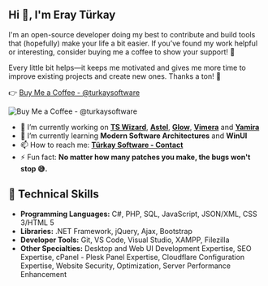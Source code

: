 ## Hi 👋, I'm Eray Türkay

I'm an open-source developer doing my best to contribute and build tools that (hopefully) make your life a bit easier. If you’ve found my work helpful or interesting, consider buying me a coffee to show your support! 💛

Every little bit helps—it keeps me motivated and gives me more time to improve existing projects and create new ones. Thanks a ton! 🙌

👉 [Buy Me a Coffee - @turkaysoftware](https://buymeacoffee.com/turkaysoftware)

![Buy Me a Coffee - @turkaysoftware](https://github.com/user-attachments/assets/49bd55a0-254c-4848-9b43-2c243b018150)

- 🔭 I’m currently working on **[TS Wizard](https://github.com/turkaysoftware/tswizard)**, **[Astel](https://github.com/turkaysoftware/astel)**, **[Glow](https://github.com/turkaysoftware/glow)**, **[Vimera](https://github.com/turkaysoftware/vimera)** and **[Yamira](https://github.com/turkaysoftware/yamira)**
- 🌱 I’m currently learning **Modern Software Architectures** and **WinUI**
- 📫 How to reach me: **[Türkay Software - Contact](https://www.turkaysoftware.com/contact)**
- ⚡ Fun fact: **No matter how many patches you make, the bugs won't stop 😅.**

## 🎯 Technical Skills

 - **Programming Languages:** C#, PHP, SQL, JavaScript, JSON/XML, CSS 3/HTML 5
 - **Libraries:** .NET Framework, jQuery, Ajax, Bootstrap
 - **Developer Tools:** Git, VS Code, Visual Studio, XAMPP, Filezilla
 - **Other Specialties:** Desktop and Web UI Development Expertise, SEO Expertise, cPanel - Plesk Panel Expertise, Cloudflare Configuration Expertise, Website Security, Optimization, Server Performance Enhancement
